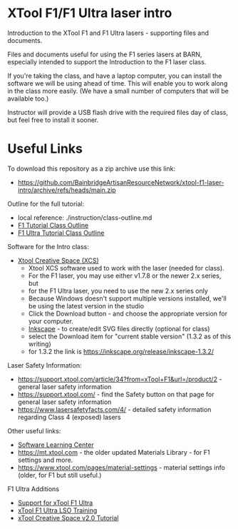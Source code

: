 # XTool F1/F1 Ultra laser intro

Introduction to the XTool F1 and F1 Ultra lasers - supporting files and documents.

Files and documents useful for using the F1 series lasers at BARN, especially intended to support the Introduction to the F1 laser class.

If you're taking the class, and have a laptop computer, you can install the software we will be using ahead of time.
This will enable you to work along in the class more easily. (We have a small number of computers that will be available too.)

Instructor will provide a USB flash drive with the required files day of class, but feel free to install it sooner.


# Useful Links

To download this repository as a zip archive use this link:
  - https://github.com/BainbridgeArtisanResourceNetwork/xtool-f1-laser-intro/archive/refs/heads/main.zip

Outline for the full tutorial:
  - local reference: ./instruction/class-outline.md
  - [F1 Tutorial Class Outline](./instruction/class-outline.md)
  - [F1 Ultra Tutorial Class Outline](./instruction/f1-ultra-class-outline.md)

Software for the Intro class:
  
  - [Xtool Creative Space (XCS)](https://www.xtool.com/pages/software) 
  	- Xtool XCS software used to work with the laser (needed for class).
    - For the F1 laser, you may use either v1.7.8 or the newer 2.x series, but
    - for the F1 Ultra laser, you need to use the new 2.x series only
    - Because Windows doesn't support multiple versions installed, we'll be using the latest version
      in the studio 
    - Click the Download button - and choose the appropriate version for your computer.
    - [Inkscape](https://inkscape.org) - to create/edit SVG files directly (optional for class)
    - select the Download item for "current stable version" (1.3.2 as of this writing)
    - for 1.3.2 the link is https://inkscape.org/release/inkscape-1.3.2/

Laser Safety Information:
  - https://support.xtool.com/article/34?from=xTool+F1&url=/product/2 - general laser safety information
  - https://support.xtool.com/ - find the Safety button on that page for general laser safety information
  - https://www.lasersafetyfacts.com/4/ - detailed safety information regarding Class 4 (exposed) lasers

Other useful links:
  - [Software Learning Center](https://support.xtool.com/learning-center)
  - https://mt.xtool.com - the older updated Materials Library - for F1 settings and more.
  - https://www.xtool.com/pages/material-settings - material settings info (older, for F1 but still useful.)

F1 Ultra Additions
  - [Support for xTool F1 Ultra](https://support.xtool.com/product/33)
  - [xTool F1 Ultra LSO Training](https://support.xtool.com/article/1321)
  - [xTool Creative Space v2.0 Tutorial](https://support.xtool.com/learning-center/collection/33)
